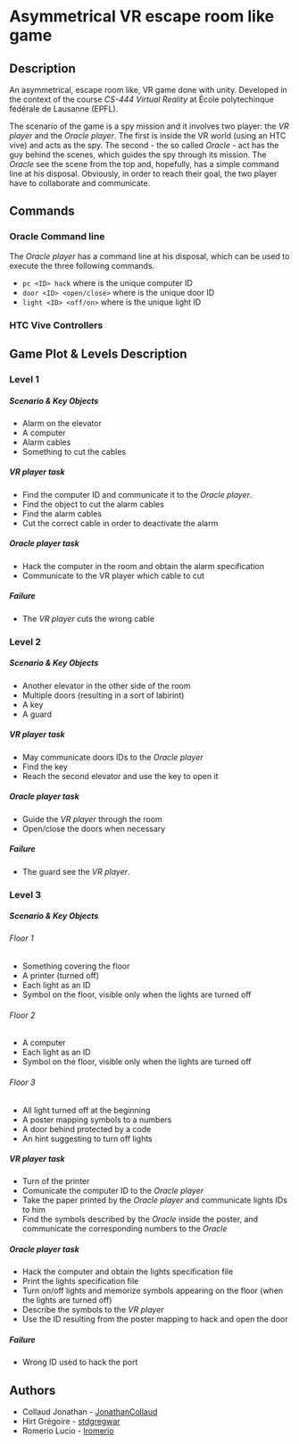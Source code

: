 # Asymmetrical VR escape room like game

## Description
An asymmetrical, escape room like, VR game done with unity.
Developed in the context of the course _CS-444 Virtual Reality_ at École polytechinque fédérale de Lausanne (EPFL).

The scenario of the game is a spy mission and it involves two player: the _VR player_ and the _Oracle player_.
The first is inside the VR world (using an HTC vive) and acts as the spy.
The second - the so called _Oracle_ - act has the guy behind the scenes, which guides the spy through its mission.
The _Oracle_ see the scene from the top and, hopefully, has a simple command line at his disposal.
Obviously, in order to reach their goal, the two player have to collaborate and communicate.


## Commands
### Oracle Command line
The _Oracle player_ has a command line at his disposal, which can be used to execute the three following commands.
- `pc <ID> hack` where <id> is the unique computer ID
- `door <ID> <open/close>` where <id> is the unique door ID
- `light <ID> <off/on>` where <id> is the unique light ID

### HTC Vive Controllers


## Game Plot & Levels Description

### Level 1
##### Scenario & Key Objects
- Alarm on the elevator
- A computer
- Alarm cables
- Something to cut the cables

##### _VR player_ task
- Find the computer ID and communicate it to the _Oracle player_.
- Find the object to cut the alarm cables
- Find the alarm cables
- Cut the correct cable in order to deactivate the alarm

##### _Oracle player_ task
- Hack the computer in the room and obtain the alarm specification
- Communicate to the VR player which cable to cut

##### Failure
- The _VR player_ cuts the wrong cable

### Level 2
##### Scenario & Key Objects
- Another elevator in the other side of the room
- Multiple doors (resulting in a sort of labirint)
- A key
- A guard

##### _VR player_ task
- May communicate doors IDs to the _Oracle player_
- Find the key
- Reach the second elevator and use the key to open it

##### _Oracle player_ task
- Guide the _VR player_ through the room
- Open/close the doors when necessary

##### Failure
- The guard see the _VR player_.

### Level 3
##### Scenario & Key Objects
###### Floor 1
- Something covering the floor
- A printer (turned off)
- Each light as an ID
- Symbol on the floor, visible only when the lights are turned off

###### Floor 2
- A computer
- Each light as an ID
- Symbol on the floor, visible only when the lights are turned off

###### Floor 3
- All light turned off at the beginning
- A poster mapping symbols to a numbers
- A door behind protected by a code
- An hint suggesting to turn off lights

##### _VR player_ task
- Turn of the printer
- Comunicate the computer ID to the _Oracle player_
- Take the paper printed by the _Oracle player_ and communicate lights IDs to him
- Find the symbols described by the _Oracle_ inside the poster, and communicate the corresponding numbers to the _Oracle_

##### _Oracle player_ task
- Hack the computer and obtain the lights specification file
- Print the lights specification file
- Turn on/off lights and memorize symbols appearing on the floor (when the lights are turned off)
- Describe the symbols to the _VR player_
- Use the ID resulting from the poster mapping to hack and open the door

##### Failure
- Wrong ID used to hack the port


## Authors
- Collaud Jonathan - [JonathanCollaud](https://github.com/JonathanCollaud)
- Hirt Grégoire - [stdgregwar](https://github.com/stdgregwar)
- Romerio Lucio - [lromerio](https://github.com/lromerio)
